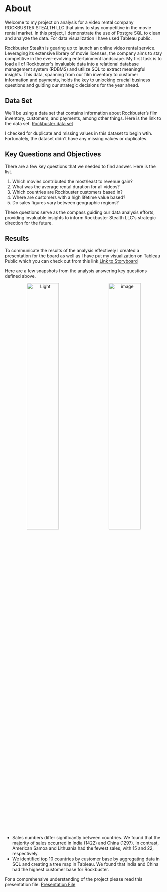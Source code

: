 # About 
Welcome to my project on analysis for a video rental company ROCKBUSTER STEALTH LLC that aims to stay competitive in the movie rental market. In this project, I demonstrate the use of Postgre SQL to clean and analyze the data. For data visualization I have used Tableau public.

Rockbuster Stealth is gearing up to launch an online video rental service. Leveraging its extensive library of movie licenses, the company aims to stay competitive in the ever-evolving entertainment landscape. My first task is to load all of Rockbuster's invaluable data into a relational database management system (RDBMS) and utilize SQL to extract meaningful insights. This data, spanning from our film inventory to customer information and payments, holds the key to unlocking crucial business questions and guiding our strategic decisions for the year ahead.

## Data Set
We’ll be using a data set that contains information about Rockbuster’s film inventory, customers, and payments, among other things. Here is the link to the data set.
[Rockbuster data set](http://www.postgresqltutorial.com/wp-content/uploads/2019/05/dvdrental.zip)

I checked for duplicate and missing values in this dataset to begin wtih. Fortunately, the dataset didn't have any missing values or duplicates.  

## Key Questions and Objectives
There are a few key questions that we needed to find answer. Here is the list.

1. Which movies contributed the most/least to revenue gain?
2. What was the average rental duration for all videos?
3. Which countries are Rockbuster customers based in?
4. Where are customers with a high lifetime value based?
5. Do sales figures vary between geographic regions?

These questions serve as the compass guiding our data analysis efforts, providing invaluable insights to inform Rockbuster Stealth LLC's strategic direction for the future.


## Results
To communicate the results of the analysis effectively I created a presentation for the board as well as I have put my visualization on Tableau Public which you can check out from this link.[Link to Storyboard](https://public.tableau.com/app/profile/nirav.bariya/viz/shared/3ZS4KMBPK)

Here are a few snapshots from the analysis answering key questions defined above.
<p align="center">
  <img width="45%" alt="Light" src="https://github.com/b-N-I-R-A-V/Video-Rental-Analysis-Using-SQL-and-Tableau/assets/153047871/ce064acc-b6f3-44bc-b256-a2ccab259ff9">
&nbsp; &nbsp; &nbsp; &nbsp;
  <img width="45%" alt="image" src="https://github.com/b-N-I-R-A-V/Video-Rental-Analysis-Using-SQL-and-Tableau/assets/153047871/fbf669e0-bdb1-4eec-b805-983eef4410c1">
</p>

* Sales numbers differ significantly between countries. We found that the majority of sales occurred in India (1422) and China (1297). In contrast, American Samoa and Lithuania had the fewest sales, with 15 and 22, respectively.
* We identified top 10 countries by customer base by aggregating data in SQL and creating a tree map in Tableau. We found that India and China had the highest customer base for Rockbuster.

For a comprehensive understanding of the project please read this presentation file. [Presentation File](https://github.com/b-N-I-R-A-V/Video-Rental-Analysis-Using-SQL-and-Tableau/blob/main/Rockbuster%20Stealth%20Final%20Presentation.pdf)

